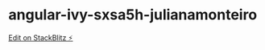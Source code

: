 # angular-ivy-sxsa5h-julianamonteiro

[Edit on StackBlitz ⚡️](https://stackblitz.com/edit/angular-ivy-sxsa5h-julianamonteiro)